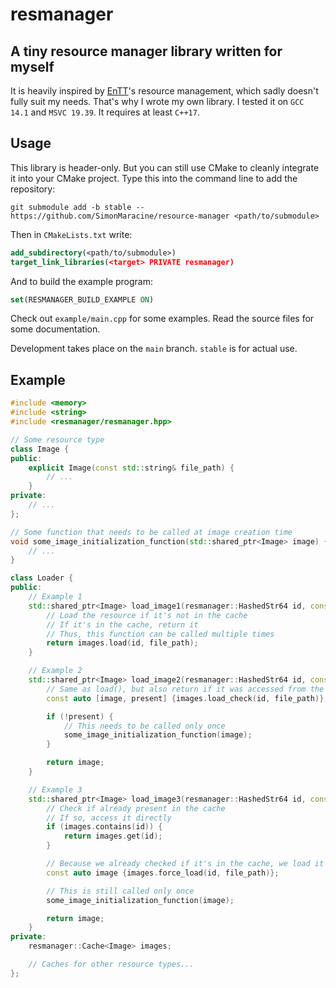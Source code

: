 # resmanager

## A tiny resource manager library written for myself

It is heavily inspired by [EnTT](https://github.com/skypjack/entt)'s resource management,
which sadly doesn't fully suit my needs. That's why I wrote my own library. I tested it on `GCC 14.1`
and `MSVC 19.39`. It requires at least `C++17`.

## Usage

This library is header-only. But you can still use CMake to cleanly integrate it into your CMake
project. Type this into the command line to add the repository:

```text
git submodule add -b stable -- https://github.com/SimonMaracine/resource-manager <path/to/submodule>
```

Then in `CMakeLists.txt` write:

```cmake
add_subdirectory(<path/to/submodule>)
target_link_libraries(<target> PRIVATE resmanager)
```

And to build the example program:

```cmake
set(RESMANAGER_BUILD_EXAMPLE ON)
```

Check out `example/main.cpp` for some examples. Read the source files for some documentation.

Development takes place on the `main` branch. `stable` is for actual use.

## Example

```c++
#include <memory>
#include <string>
#include <resmanager/resmanager.hpp>

// Some resource type
class Image {
public:
    explicit Image(const std::string& file_path) {
        // ...
    }
private:
    // ...
};

// Some function that needs to be called at image creation time
void some_image_initialization_function(std::shared_ptr<Image> image) {
    // ...
}

class Loader {
public:
    // Example 1
    std::shared_ptr<Image> load_image1(resmanager::HashedStr64 id, const std::string& file_path) {
        // Load the resource if it's not in the cache
        // If it's in the cache, return it
        // Thus, this function can be called multiple times
        return images.load(id, file_path);
    }

    // Example 2
    std::shared_ptr<Image> load_image2(resmanager::HashedStr64 id, const std::string& file_path) {
        // Same as load(), but also return if it was accessed from the cache or loaded
        const auto [image, present] {images.load_check(id, file_path)};

        if (!present) {
            // This needs to be called only once
            some_image_initialization_function(image);
        }

        return image;
    }

    // Example 3
    std::shared_ptr<Image> load_image3(resmanager::HashedStr64 id, const std::string& file_path) {
        // Check if already present in the cache
        // If so, access it directly
        if (images.contains(id)) {
            return images.get(id);
        }

        // Because we already checked if it's in the cache, we load it directly
        const auto image {images.force_load(id, file_path)};

        // This is still called only once
        some_image_initialization_function(image);

        return image;
    }
private:
    resmanager::Cache<Image> images;

    // Caches for other resource types...
};
```
